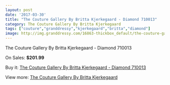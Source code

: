 ```yaml
---
layout: post
date: '2017-03-30'
title: "The Couture Gallery By Britta Kjerkegaard - Diamond 710013"
category: The Couture Gallery By Britta Kjerkegaard
tags: ["couture","granddressy","kjerkegaard","britta","diamond"]
image: http://img.granddressy.com/16863-thickbox_default/the-couture-gallery-by-britta-kjerkegaard-diamond-710013.jpg
---
```

The Couture Gallery By Britta Kjerkegaard - Diamond 710013

On Sales: **$201.99**
<a href="https://www.granddressy.com/en/the-couture-gallery-by-britta-kjerkegaard/15865-the-couture-gallery-by-britta-kjerkegaard-diamond-710013.html"><amp-img layout="responsive" width="600" height="600" src="//img.granddressy.com/16863-thickbox_default/the-couture-gallery-by-britta-kjerkegaard-diamond-710013.jpg" alt="The Couture Gallery By Britta Kjerkegaard - Diamond 710013 0" /></a>

Buy it: [The Couture Gallery By Britta Kjerkegaard - Diamond 710013](https://www.granddressy.com/en/the-couture-gallery-by-britta-kjerkegaard/15865-the-couture-gallery-by-britta-kjerkegaard-diamond-710013.html "The Couture Gallery By Britta Kjerkegaard - Diamond 710013")

View more: [The Couture Gallery By Britta Kjerkegaard](https://www.granddressy.com/en/218-the-couture-gallery-by-britta-kjerkegaard "The Couture Gallery By Britta Kjerkegaard")